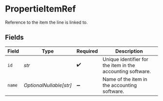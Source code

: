 # PropertieItemRef

Reference to the item the line is linked to.


## Fields

| Field                                                      | Type                                                       | Required                                                   | Description                                                |
| ---------------------------------------------------------- | ---------------------------------------------------------- | ---------------------------------------------------------- | ---------------------------------------------------------- |
| `id`                                                       | *str*                                                      | :heavy_check_mark:                                         | Unique identifier for the item in the accounting software. |
| `name`                                                     | *OptionalNullable[str]*                                    | :heavy_minus_sign:                                         | Name of the item in the accounting software.               |